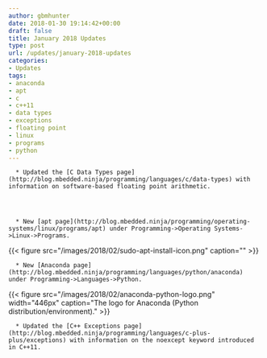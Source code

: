 ```yaml
---
author: gbmhunter
date: 2018-01-30 19:14:42+00:00
draft: false
title: January 2018 Updates
type: post
url: /updates/january-2018-updates
categories:
- Updates
tags:
- anaconda
- apt
- c
- c++11
- data types
- exceptions
- floating point
- linux
- programs
- python
---
```



	  * Updated the [C Data Types page](http://blog.mbedded.ninja/programming/languages/c/data-types) with information on software-based floating point arithmetic.  

   

 
	  * New [apt page](http://blog.mbedded.ninja/programming/operating-systems/linux/programs/apt) under Programming->Operating Systems->Linux->Programs.  

   



{{< figure src="/images/2018/02/sudo-apt-install-icon.png" caption=""  >}}



	  * New [Anaconda page](http://blog.mbedded.ninja/programming/languages/python/anaconda) under Programming->Languages->Python.
{{< figure src="/images/2018/02/anaconda-python-logo.png" width="446px" caption="The logo for Anaconda (Python distribution/environment)."  >}}

	  * Updated the [C++ Exceptions page](http://blog.mbedded.ninja/programming/languages/c-plus-plus/exceptions) with information on the noexcept keyword introduced in C++11.


